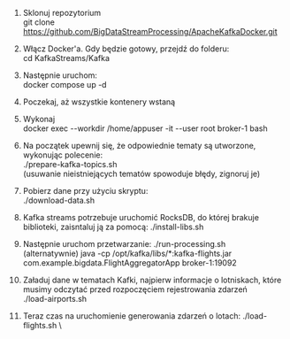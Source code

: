 1. Sklonuj repozytorium \
git clone [https://github.com/BigDataStreamProcessing/ApacheKafkaDocker.git ](https://github.com/dawidnowakowski/KafkaStreams.git)

2. Włącz Docker'a. Gdy będzie gotowy, przejdź do folderu: \
cd KafkaStreams/Kafka

3. Następnie uruchom: \
docker compose up -d

4. Poczekaj, aż wszystkie kontenery wstaną
 
5. Wykonaj \
docker exec --workdir /home/appuser -it --user root broker-1 bash

6. Na początek upewnij się, że odpowiednie tematy są utworzone, wykonując polecenie: \
./prepare-kafka-topics.sh \
(usuwanie nieistniejących tematów spowoduje błędy, zignoruj je)

7. Pobierz dane przy użyciu skryptu: \
./download-data.sh

8. Kafka streams potrzebuje uruchomić RocksDB, do której brakuje biblioteki, zaisntaluj ją za pomocą:
./install-libs.sh

8. Następnie uruchom przetwarzanie:
./run-processing.sh \
(alternatywnie) java -cp /opt/kafka/libs/*:kafka-flights.jar com.example.bigdata.FlightAggregatorApp broker-1:19092 

9. Załaduj dane w tematach Kafki, najpierw informacje o lotniskach, które musimy odczytać przed rozpoczęciem rejestrowania zdarzeń \
./load-airports.sh 

10. Teraz czas na uruchomienie generowania zdarzeń o lotach:
./load-flights.sh \